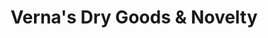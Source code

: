 ---
title: "Verna's Dry Goods & Novelty"
url: /smiths-falls/vernas-dry-goods-and-novelty/
shop: gift
---